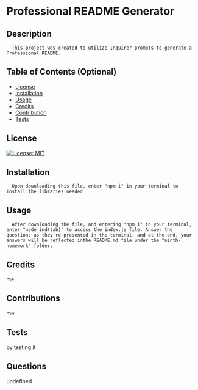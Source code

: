 # Professional README Generator

  ## Description
      This project was created to utilize Inquirer prompts to generate a Professional README.
  ## Table of Contents (Optional)
  - [License](#license)
  - [Installation](#installation)
  - [Usage](#usage)
  - [Credits](#credits)
  - [Contribution](#contributions)
  - [Tests](#tests)

  ## License
  [![License: MIT](https://img.shields.io/badge/License-MIT-yellow.svg)](https://opensource.org/licenses/MIT)
  ## Installation
      Upon downloading this file, enter "npm i" in your terminal to install the libraries needed
  ## Usage
      After downloading the file, and entering "npm i" in your terminal, enter "node ind(tab)" to access the index.js file. Answer the questions as they're presented in the terminal, and at the end, your answers will be reflected inthe README.md file under the "ninth-homework" folder.        
  ## Credits
  me
  ## Contributions
  me
  ## Tests
  by testing it 
  ## Questions
  undefined
